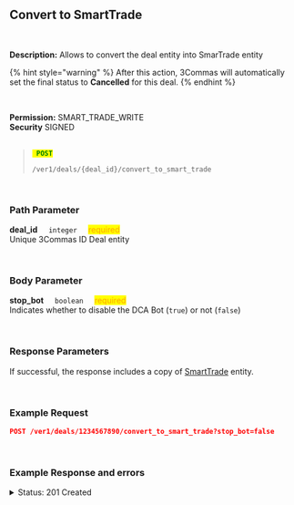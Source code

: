 ## Convert to SmartTrade<br>
<br>

**Description:** Allows to convert the deal entity into SmarTrade entity<br>

{% hint style="warning" %}
After this action, 3Commas will automatically set the final status to **Cancelled** for this deal.
{% endhint %}

<br>

**Permission:** SMART_TRADE_WRITE<br>
**Security** SIGNED<br>
<br>

<blockquote>

<code><mark style="color:green"><strong> POST </strong></mark></code>

<code>/ver1/deals/{deal_id}/convert_to_smart_trade</code>

</blockquote>

<br>

### Path Parameter<br>
<p>
   <strong>deal_id</strong>&nbsp;&nbsp;&nbsp;&nbsp;&nbsp;<code>integer</code>&nbsp;&nbsp;&nbsp;&nbsp;&nbsp;<mark style="color:orange">required</mark><br>
   Unique 3Commas ID Deal entity
</p>
<br>

### Body Parameter<br>
<p>
   <strong>stop_bot</strong>&nbsp;&nbsp;&nbsp;&nbsp;&nbsp;<code>boolean</code>&nbsp;&nbsp;&nbsp;&nbsp;&nbsp;<mark style="color:orange">required</mark><br>
   Indicates whether to disable the DCA Bot (<code>true</code>) or not (<code>false</code>)
</p>
<br>

### Response Parameters<br>

If successful, the response includes a copy of [SmartTrade](./README.md) entity.

<br>

### Example Request<br>

```json
POST /ver1/deals/1234567890/convert_to_smart_trade?stop_bot=false
```
<br>

### Example Response and errors<br>

<details>
<summary>Status: 201 Created</summary><br>

```json
{
    "id": 31421185,
    "version": 2,
    "account": {
        "id": 32199203,
        "type": "paper_trading",
        "name": "Paper Account 1251857",
        "market": "Binance Spot account simulator",
        "link": "/accounts/32199203"
    },
    "pair": "USDT_ETH",
    "instant": false,
    "status": {
        "type": "created",
        "basic_type": "created",
        "title": "Pending"
    },
    "leverage": {
        "enabled": false
    },
    "position": {
        "type": "buy",
        "editable": true,
        "units": {
            "value": "0.054",
            "editable": false
        },
        "price": {
            "value": "3375.04",
            "value_without_commission": "3375.04",
            "editable": true
        },
        "total": {
            "value": "182.25216"
        },
        "order_type": "market",
        "status": {
            "type": "idle",
            "basic_type": "idle",
            "title": "Pending"
        }
    },
    "take_profit": {
        "enabled": true,
        "price_type": "value",
        "steps": [
            {
                "id": 1116304581,
                "order_type": "limit",
                "editable": true,
                "units": {
                    "value": null
                },
                "price": {
                    "type": "bid",
                    "value": "3412.21",
                    "percent": null
                },
                "volume": "100.0",
                "total": null,
                "trailing": {
                    "enabled": false,
                    "percent": null
                },
                "status": {
                    "type": "idle",
                    "basic_type": "idle",
                    "title": "Pending"
                },
                "data": {
                    "cancelable": true,
                    "panic_sell_available": false
                },
                "position": 1
            }
        ]
    },
    "stop_loss": {
        "enabled": true,
        "price_type": "value",
        "breakeven": false,
        "order_type": "market",
        "editable": true,
        "status": {
            "type": "idle",
            "basic_type": "idle",
            "title": "Pending"
        },
        "units": {
            "value": null
        },
        "total": {
            "value": null
        },
        "price": {
            "value": null,
            "percent": null
        },
        "conditional": {
            "price": {
                "value": "2680.7534754",
                "type": "bid",
                "percent": null
            },
            "trailing": {
                "enabled": false,
                "percent": null
            }
        },
        "timeout": {
            "enabled": false,
            "value": null
        }
    },
    "reduce_funds": {
        "steps": []
    },
    "market_close": {},
    "note": "Created from deal 2297232147",
    "note_raw": "Created from deal 2297232147",
    "skip_enter_step": true,
    "data": {
        "editable": false,
        "current_price": {
            "day_change_percent": "-1.248",
            "bid": "3282.46",
            "ask": "3282.47",
            "last": "3282.46",
            "quote_volume": "3523687887.023767"
        },
        "target_price_type": "price",
        "orderbook_price_currency": "USDT",
        "base_order_finished": true,
        "missing_funds_to_close": "0.0",
        "liquidation_price": null,
        "average_enter_price": null,
        "average_close_price": null,
        "average_enter_price_without_commission": null,
        "average_close_price_without_commission": null,
        "panic_sell_available": false,
        "add_funds_available": false,
        "reduce_funds_available": false,
        "force_start_available": false,
        "force_process_available": true,
        "cancel_available": false,
        "finished": false,
        "base_position_step_finished": false,
        "entered_amount": "0.0",
        "entered_total": "0.0",
        "closed_amount": "0.0",
        "closed_total": "0.0",
        "commission": 0.001,
        "created_at": "2024-11-12T21:47:55.207Z",
        "updated_at": "2024-11-12T21:47:55.284Z",
        "type": "smart_sell"
    },
    "profit": {
        "volume": null,
        "usd": null,
        "percent": "0.0",
        "roe": null
    },
    "margin": {
        "amount": null,
        "total": null
    },
    "is_position_not_filled": true
}
```

